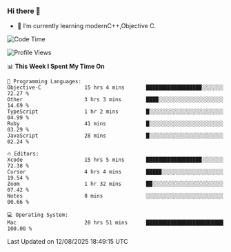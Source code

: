 ### Hi there 👋
- 🌱 I’m currently learning modernC++,Objective C.
<!--
**Asukaki7/Asukaki7** is a ✨ _special_ ✨ repository because its `README.md` (this file) appears on your GitHub profile.

Here are some ideas to get you started:

- 🔭 I’m currently working on ...
- 🌱 I’m currently learning ...
- 👯 I’m looking to collaborate on ...
- 🤔 I’m looking for help with ...
- 💬 Ask me about ...
- 📫 How to reach me: ...
- 😄 Pronouns: ...
- ⚡ Fun fact: ...
-->
<!--START_SECTION:waka-->
![Code Time](http://img.shields.io/badge/Code%20Time-686%20hrs%2041%20mins-blue)

![Profile Views](http://img.shields.io/badge/Profile%20Views-0-blue)

📊 **This Week I Spent My Time On** 

```text
💬 Programming Languages: 
Objective-C              15 hrs 4 mins       ██████████████████░░░░░░░   72.27 % 
Other                    3 hrs 3 mins        ████░░░░░░░░░░░░░░░░░░░░░   14.69 % 
TypeScript               1 hr 2 mins         █░░░░░░░░░░░░░░░░░░░░░░░░   04.99 % 
Ruby                     41 mins             █░░░░░░░░░░░░░░░░░░░░░░░░   03.29 % 
JavaScript               28 mins             █░░░░░░░░░░░░░░░░░░░░░░░░   02.24 % 

🔥 Editors: 
Xcode                    15 hrs 5 mins       ██████████████████░░░░░░░   72.38 % 
Cursor                   4 hrs 4 mins        █████░░░░░░░░░░░░░░░░░░░░   19.54 % 
Zoom                     1 hr 32 mins        ██░░░░░░░░░░░░░░░░░░░░░░░   07.42 % 
Notes                    8 mins              ░░░░░░░░░░░░░░░░░░░░░░░░░   00.66 % 

💻 Operating System: 
Mac                      20 hrs 51 mins      █████████████████████████   100.00 % 
```


 Last Updated on 12/08/2025 18:49:15 UTC
<!--END_SECTION:waka-->
